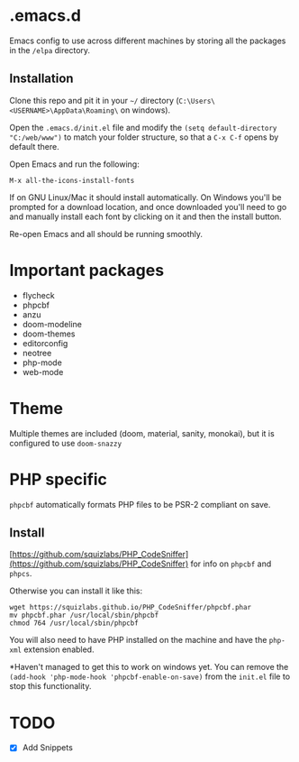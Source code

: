 # .emacs.d

Emacs config to use across different machines by storing all the packages in the `/elpa` directory.

## Installation

Clone this repo and pit it in your `~/` directory (`C:\Users\<USERNAME>\AppData\Roaming\` on windows).

Open the `.emacs.d/init.el` file and modify the `(setq default-directory "C:/web/www")` to match your folder structure, so that a `C-x C-f` opens by default there.

Open Emacs and run the following:

`M-x all-the-icons-install-fonts`

If on GNU Linux/Mac it should install automatically. On Windows you'll be prompted for a download location, and once downloaded you'll need to go and manually install each font by clicking on it and then the install button.

Re-open Emacs and all should be running smoothly.

# Important packages

- flycheck
- phpcbf
- anzu
- doom-modeline
- doom-themes
- editorconfig
- neotree
- php-mode
- web-mode

# Theme

Multiple themes are included (doom, material, sanity, monokai), but it is configured to use `doom-snazzy`

# PHP specific

`phpcbf` automatically formats PHP files to be PSR-2 compliant on save.

## Install

[https://github.com/squizlabs/PHP_CodeSniffer](https://github.com/squizlabs/PHP_CodeSniffer) for info on `phpcbf` and `phpcs`.

Otherwise you can install it like this:

```
wget https://squizlabs.github.io/PHP_CodeSniffer/phpcbf.phar
mv phpcbf.phar /usr/local/sbin/phpcbf
chmod 764 /usr/local/sbin/phpcbf
```

You will also need to have PHP installed on the machine and have the `php-xml` extension enabled.

*Haven't managed to get this to work on windows yet. You can remove the `(add-hook 'php-mode-hook 'phpcbf-enable-on-save)` from the `init.el` file to stop this functionality.

# TODO

- [X] Add Snippets

